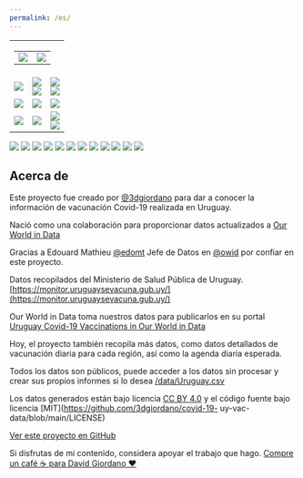 ```yaml
---
permalink: /es/
---
```


<!-- ShareThis BEGIN --><div class="sharethis-inline-share-buttons"></div><!-- ShareThis END -->

<table id="dashboard">
  <tr>
    <td align="right" colspan=3>
      <table id="date_header">
        <tr>
          <td align="right">
            <img src="https://raw.githubusercontent.com/3dgiordano/covid-19-uy-vacc-data/main/web/charts/425905901.png">
          </td>
          <td align="center">
            <img src="https://raw.githubusercontent.com/3dgiordano/covid-19-uy-vacc-data/main/web/charts/1299383115.png">
          </td>
        </tr>
      </table>
    </td>
  </tr>
  <tr>
    <td align="center">
<img src="https://raw.githubusercontent.com/3dgiordano/covid-19-uy-vacc-data/main/web/charts/1492441660.png">
    </td>
    <td align="center">
      <img src="https://raw.githubusercontent.com/3dgiordano/covid-19-uy-vacc-data/main/web/charts/22096209.png">
      <br>
      <img src="https://raw.githubusercontent.com/3dgiordano/covid-19-uy-vacc-data/main/web/charts/873256307.png">
    </td>
    <td align="center">
      <img src="https://raw.githubusercontent.com/3dgiordano/covid-19-uy-vacc-data/main/web/charts/1058712731.png">
      <br>
      <img src="https://raw.githubusercontent.com/3dgiordano/covid-19-uy-vacc-data/main/web/charts/1357338484.png">
    </td>
  </tr>
  <tr>
    <td align="center">
      <img src="https://raw.githubusercontent.com/3dgiordano/covid-19-uy-vacc-data/main/web/charts/591742088.png">
    </td>
    <td align="center">
      <img src="https://raw.githubusercontent.com/3dgiordano/covid-19-uy-vacc-data/main/web/charts/1958520312.png">
    </td>
    <td align="center">
      <img src="https://raw.githubusercontent.com/3dgiordano/covid-19-uy-vacc-data/main/web/charts/373318070.png">
    </td>
  </tr>
  <tr>
    <td align="center">
      <img src="https://raw.githubusercontent.com/3dgiordano/covid-19-uy-vacc-data/main/web/charts/1924052371.png">
    </td>
    <td align="center">
      <img src="https://raw.githubusercontent.com/3dgiordano/covid-19-uy-vacc-data/main/web/charts/1074834619.png">
    </td>
    <td align="center">
      <img src="https://raw.githubusercontent.com/3dgiordano/covid-19-uy-vacc-data/main/web/charts/1939554456.png"><br>
      <img src="https://raw.githubusercontent.com/3dgiordano/covid-19-uy-vacc-data/main/web/charts/744871918.png">
    </td>
  </tr>
</table>

<img src="https://raw.githubusercontent.com/3dgiordano/covid-19-uy-vacc-data/main/web/charts/1201195179.png">

<img src="https://raw.githubusercontent.com/3dgiordano/covid-19-uy-vacc-data/main/web/charts/574263984.png">

<img src="https://raw.githubusercontent.com/3dgiordano/covid-19-uy-vacc-data/main/web/charts/1322547223.png">

<img src="https://raw.githubusercontent.com/3dgiordano/covid-19-uy-vacc-data/main/web/charts/731574492.png">

<img src="https://raw.githubusercontent.com/3dgiordano/covid-19-uy-vacc-data/main/web/charts/842189614.png">

<img src="https://raw.githubusercontent.com/3dgiordano/covid-19-uy-vacc-data/main/web/charts/1047100711.png">

<img src="https://raw.githubusercontent.com/3dgiordano/covid-19-uy-vacc-data/main/web/charts/132326038.png">

<img src="https://raw.githubusercontent.com/3dgiordano/covid-19-uy-vacc-data/main/web/charts/122662822.png">

<img src="https://raw.githubusercontent.com/3dgiordano/covid-19-uy-vacc-data/main/web/charts/987529461.png">

<img src="https://raw.githubusercontent.com/3dgiordano/covid-19-uy-vacc-data/main/web/charts/454080210.png">

<img src="https://raw.githubusercontent.com/3dgiordano/covid-19-uy-vacc-data/main/web/charts/105471492.png">

<img src="https://raw.githubusercontent.com/3dgiordano/covid-19-uy-vacc-data/main/web/charts/2095693594.png">

## Acerca de

Este proyecto fue creado por [@3dgiordano](https://github.com/3dgiordano) para dar a conocer la información de vacunación Covid-19 realizada en Uruguay.

Nació como una colaboración para proporcionar datos actualizados a [Our World in Data](https://ourworldindata.org/)

Gracias a Edouard Mathieu [@edomt](https://github.com/edomt) Jefe de Datos en [@owid](https://github.com/owid) por confiar en este proyecto.

Datos recopilados del Ministerio de Salud Pública de Uruguay. [https://monitor.uruguaysevacuna.gub.uy/](https://monitor.uruguaysevacuna.gub.uy/)

Our World in Data toma nuestros datos para publicarlos en su portal [Uruguay Covid-19 Vaccinations in Our World in Data](https://ourworldindata.org/covid-vaccinations?country=~URY)

Hoy, el proyecto también recopila más datos, como datos detallados de vacunación diaria para cada región, así como la agenda diaria esperada.

Todos los datos son públicos, puede acceder a los datos sin procesar y crear sus propios informes si lo desea [/data/Uruguay.csv](https://github.com/3dgiordano/covid-19-uy-vacc-data/blob/main/data/Uruguay.csv)

Los datos generados están bajo licencia [CC BY 4.0](https://creativecommons.org/licenses/by/4.0/) y el código fuente bajo licencia [MIT](https://github.com/3dgiordano/covid-19- uy-vac-data/blob/main/LICENSE)

[Ver este proyecto en GitHub](https://github.com/3dgiordano/covid-19-uy-vacc-data)

Si disfrutas de mi contenido, considera apoyar el trabajo que hago.
[Compre un café ☕ para David Giordano ❤️](https://ko-fi.com/davidgiordano)

